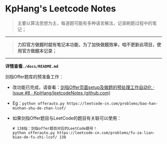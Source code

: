 # KpHang's Leetcode Notes

> 主要以算法思想为主，每道题可能有多种语言解法，记录刷题过程中的笔记；


---

> **力扣官方做题时就有笔记本功能，为了加快做题效率，咱不更新此项目，使用官方做题本记录；**

---

**详情查看`./docs/README.md`**

剑指Offer题库的预准备工作：

- 改功能已完成，请查看：[剑指Offer页面setup及做题的预处理工作自动化 · Issue #8 · KpiHang/leetcodeNotes (github.com)](https://github.com/KpiHang/leetcodeNotes/issues/8)

- Eg：`python offerauto.py https://leetcode-cn.com/problems/bao-han-minhan-shu-de-zhan-lcof/`

- 如果剑指Offer题目与LeetCode的题目有关联可以使用：

  ```shell
  # 138指：剑指offer题目对应的LeetCode题号！
  python offerauto.py https://leetcode-cn.com/problems/fu-za-lian-biao-de-fu-zhi-lcof/ 138
  ```

  
